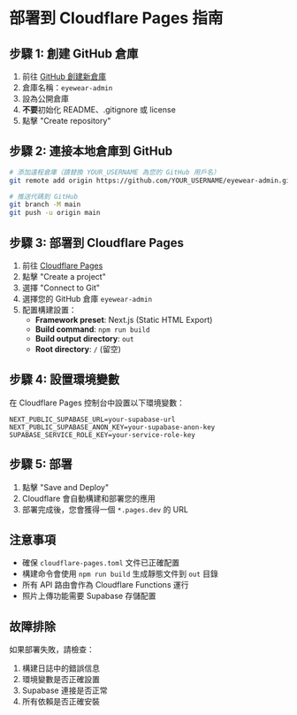 # 部署到 Cloudflare Pages 指南

## 步驟 1: 創建 GitHub 倉庫

1. 前往 [GitHub 創建新倉庫](https://github.com/new)
2. 倉庫名稱：`eyewear-admin`
3. 設為公開倉庫
4. **不要**初始化 README、.gitignore 或 license
5. 點擊 "Create repository"

## 步驟 2: 連接本地倉庫到 GitHub

```bash
# 添加遠程倉庫（請替換 YOUR_USERNAME 為您的 GitHub 用戶名）
git remote add origin https://github.com/YOUR_USERNAME/eyewear-admin.git

# 推送代碼到 GitHub
git branch -M main
git push -u origin main
```

## 步驟 3: 部署到 Cloudflare Pages

1. 前往 [Cloudflare Pages](https://pages.cloudflare.com/)
2. 點擊 "Create a project"
3. 選擇 "Connect to Git"
4. 選擇您的 GitHub 倉庫 `eyewear-admin`
5. 配置構建設置：
   - **Framework preset**: Next.js (Static HTML Export)
   - **Build command**: `npm run build`
   - **Build output directory**: `out`
   - **Root directory**: `/` (留空)

## 步驟 4: 設置環境變數

在 Cloudflare Pages 控制台中設置以下環境變數：

```
NEXT_PUBLIC_SUPABASE_URL=your-supabase-url
NEXT_PUBLIC_SUPABASE_ANON_KEY=your-supabase-anon-key
SUPABASE_SERVICE_ROLE_KEY=your-service-role-key
```

## 步驟 5: 部署

1. 點擊 "Save and Deploy"
2. Cloudflare 會自動構建和部署您的應用
3. 部署完成後，您會獲得一個 `*.pages.dev` 的 URL

## 注意事項

- 確保 `cloudflare-pages.toml` 文件已正確配置
- 構建命令會使用 `npm run build` 生成靜態文件到 `out` 目錄
- 所有 API 路由會作為 Cloudflare Functions 運行
- 照片上傳功能需要 Supabase 存儲配置

## 故障排除

如果部署失敗，請檢查：

1. 構建日誌中的錯誤信息
2. 環境變數是否正確設置
3. Supabase 連接是否正常
4. 所有依賴是否正確安裝
